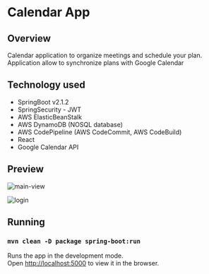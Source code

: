 # Calendar App

## Overview

Calendar application to organize meetings and schedule your plan. Application allow to synchronize plans with Google Calendar

## Technology used

- SpringBoot v2.1.2
- SpringSecurity - JWT
- AWS ElasticBeanStalk
- AWS DynamoDB (NOSQL database)
- AWS CodePipeline (AWS CodeCommit, AWS CodeBuild)
- React
- Google Calendar API

## Preview

![main-view](https://drive.google.com/uc?export=view&id=1G4gfgM2MDL_yrnQU5N06xPqw0TUpiVZG)

![login](https://drive.google.com/uc?export=view&id=1ad0Wm5dCQju_ebb1_KP1ea8d36VrIP9u)

## Running 

### `mvn clean -D package spring-boot:run`

Runs the app in the development mode.<br />
Open [http://localhost:5000](http://localhost:5000) to view it in the browser.